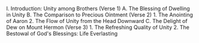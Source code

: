 I. Introduction: Unity among Brothers (Verse 1)
   A. The Blessing of Dwelling in Unity
   B. The Comparison to Precious Ointment (Verse 2)
       1. The Anointing of Aaron
       2. The Flow of Unity from the Head Downward
   C. The Delight of Dew on Mount Hermon (Verse 3)
       1. The Refreshing Quality of Unity
       2. The Bestowal of God's Blessings: Life Everlasting